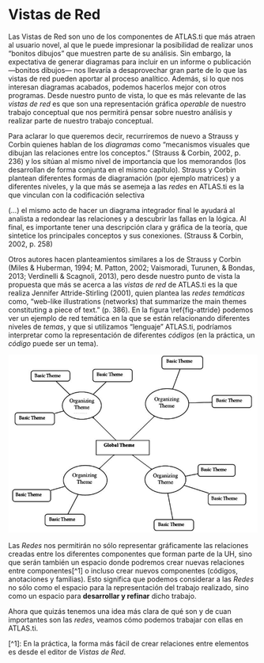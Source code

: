 # Vistas de Red

Las Vistas de Red son uno de los componentes de ATLAS.ti que más atraen al usuario novel, al que le puede impresionar la posibilidad de realizar unos “bonitos dibujos” que muestren parte de su análisis. Sin embargo, la expectativa de generar diagramas para incluir en un informe o publicación —bonitos dibujos— nos llevaría a desaprovechar gran parte de lo que las vistas de red pueden aportar al proceso analítico. Además, si lo que nos interesan diagramas acabados, podemos hacerlos mejor con otros programas. Desde nuestro punto de vista, lo que es más relevante de las _vistas de red_ es que son una representación gráfica _operable_ de nuestro trabajo conceptual que nos permitirá pensar sobre nuestro análisis y realizar parte de nuestro trabajo conceptual.

Para aclarar lo que queremos decir, recurriremos de nuevo a Strauss y Corbin quienes hablan de los _diagramas_ como “mecanismos visuales que dibujan las relaciones entre los conceptos.” \(Strauss & Corbin, 2002, p. 236\) y los sitúan al mismo nivel de importancia que los memorandos \(los desarrollan de forma conjunta en el mismo capítulo\). Strauss y Corbin plantean diferentes formas de diagramación \(por ejemplo matrices\) y a diferentes niveles, y la que más se asemeja a las _redes_ en ATLAS.ti es la que vinculan con la codificación selectiva

\(…\) el mismo acto de hacer un diagrama integrador final le ayudará al analista a redondear las relaciones y a descubrir las fallas en la lógica. Al final, es importante tener una descripción clara y gráfica de la teoría, que sintetice los principales conceptos y sus conexiones. \(Strauss & Corbin, 2002, p. 258\)

Otros autores hacen planteamientos similares a los de Strauss y Corbin \(Miles & Huberman, 1994; M. Patton, 2002; Vaismoradi, Turunen, & Bondas, 2013; Verdinelli & Scagnoli, 2013\), pero desde nuestro punto de vista la propuesta que más se acerca a las _vistas de red_ de ATLAS.ti es la que realiza Jennifer Attride-Stirling \(2001\), quien plantea las _redes temáticas_ como, “web-like illustrations \(networks\) that summarize the main themes constituting a piece of text.” \(p. 386\). En la figura \ref{fig-attride} podemos ver un ejemplo de red temática en la que se están relacionando diferentes niveles de _temas_, y que si utilizamos “lenguaje” ATLAS.ti, podríamos interpretar como la representación de diferentes _códigos_ \(en la práctica, un _código_ puede ser un tema\).

![Redes temáticas Attride-Stirling, 2001, p.388\label{fig-attride}](images/image-112.png)

Las _Redes_ nos permitirán no sólo representar gráficamente las relaciones creadas entre los diferentes componentes que forman parte de la UH, sino que serán también un espacio donde podremos crear nuevas relaciones entre componentes\[^1\] o incluso crear nuevos componentes \(códigos, anotaciones y familias\). Esto significa que podemos considerar a las _Redes_ no sólo como el espacio para la representación del trabajo realizado, sino como un espacio para **desarrollar y refinar** dicho trabajo.

Ahora que quizás tenemos una idea más clara de qué son y de cuan importantes son las _redes_, veamos cómo podemos trabajar con ellas en ATLAS.ti.

\[^1\]: En la práctica, la forma más fácil de crear relaciones entre elementos es desde el editor de _Vistas de Red_.

